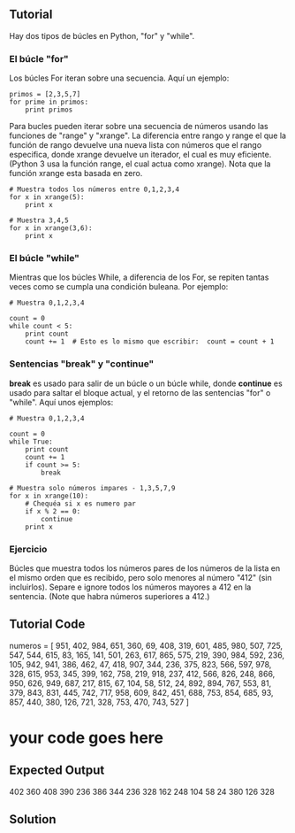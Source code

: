 Tutorial
--------

Hay dos tipos de búcles en Python, "for" y "while".

### El búcle "for"

Los búcles For iteran sobre una secuencia. Aquí un ejemplo:

    primos = [2,3,5,7]
    for prime in primos:
        print primos

Para bucles pueden iterar sobre una secuencia de números usando las funciones de "range" y "xrange". La diferencia entre rango y range el que la función de rango devuelve una nueva lista con números que el rango especifica, donde xrange devuelve un iterador, el cual es muy eficiente. (Python 3 usa la función range, el cual actua como xrange). Nota que la función xrange esta basada en zero.

    # Muestra todos los números entre 0,1,2,3,4
    for x in xrange(5):
        print x

    # Muestra 3,4,5
    for x in xrange(3,6):
        print x

### El búcle "while"

Mientras que los búcles While, a diferencia de los For, se repiten tantas veces como se cumpla una condición buleana. Por ejemplo:

    # Muestra 0,1,2,3,4

    count = 0
    while count < 5:
        print count
        count += 1  # Esto es lo mismo que escribir:  count = count + 1

### Sentencias "break" y "continue"

**break** es usado para salir de un búcle o un búcle while, donde **continue** es usado para saltar el bloque actual, y el retorno de las sentencias "for" o "while". Aquí unos ejemplos:

    # Muestra 0,1,2,3,4

    count = 0
    while True:
        print count
        count += 1
        if count >= 5:
            break

    # Muestra solo números impares - 1,3,5,7,9
    for x in xrange(10):
        # Chequéa si x es numero par
        if x % 2 == 0:
            continue
        print x

### Ejercicio

Búcles que muestra todos los números pares de los números de la lista en el mismo orden que es recibido, pero solo menores al número "412" (sin incluirlos). Separe e ignore todos los números mayores a 412 en la sentencia. (Note que habra números superiores a 412.)

Tutorial Code
-------------

numeros = [
    951, 402, 984, 651, 360, 69, 408, 319, 601, 485, 980, 507, 725, 547, 544,
    615, 83, 165, 141, 501, 263, 617, 865, 575, 219, 390, 984, 592, 236, 105, 942, 941,
    386, 462, 47, 418, 907, 344, 236, 375, 823, 566, 597, 978, 328, 615, 953, 345,
    399, 162, 758, 219, 918, 237, 412, 566, 826, 248, 866, 950, 626, 949, 687, 217,
    815, 67, 104, 58, 512, 24, 892, 894, 767, 553, 81, 379, 843, 831, 445, 742, 717,
    958, 609, 842, 451, 688, 753, 854, 685, 93, 857, 440, 380, 126, 721, 328, 753, 470,
    743, 527
]

#  your code goes here


Expected Output
---------------

402
360
408
390
236
386
344
236
328
162
248
104
58
24
380
126
328

Solution
--------
